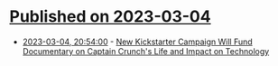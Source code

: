 # [Published on 2023-03-04](index.md)

* [2023-03-04, 20:54:00](https://apple.slashdot.org/story/23/03/04/2051223/new-kickstarter-campaign-will-fund-documentary-on-captain-crunchs-life-and-impact-on-technology?utm_source=rss1.0mainlinkanon&utm_medium=feed) - [New Kickstarter Campaign Will Fund Documentary on Captain Crunch's Life and Impact on Technology](https://apple.slashdot.org/story/23/03/04/2051223/new-kickstarter-campaign-will-fund-documentary-on-captain-crunchs-life-and-impact-on-technology?utm_source=rss1.0mainlinkanon&utm_medium=feed)
